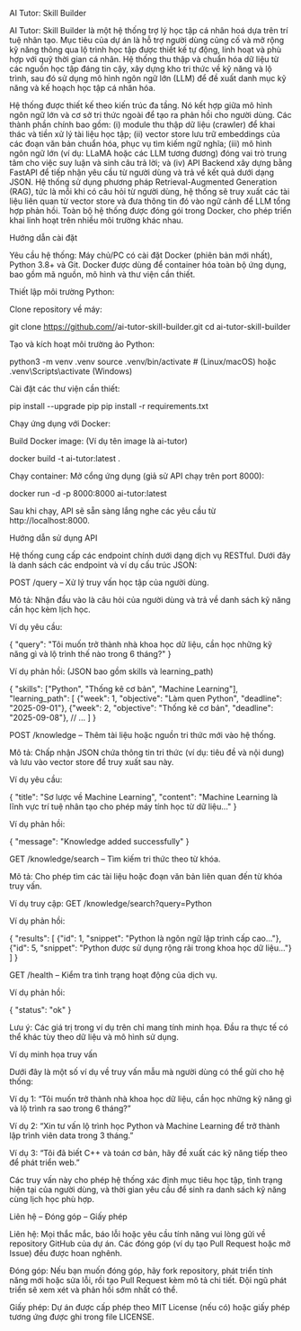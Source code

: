 AI Tutor: Skill Builder

AI Tutor: Skill Builder là một hệ thống trợ lý học tập cá nhân hoá dựa trên trí tuệ nhân tạo. Mục tiêu của dự án là hỗ trợ người dùng củng cố và mở rộng kỹ năng thông qua lộ trình học tập được thiết kế tự động, linh hoạt và phù hợp với quỹ thời gian cá nhân. Hệ thống thu thập và chuẩn hóa dữ liệu từ các nguồn học tập đáng tin cậy, xây dựng kho tri thức về kỹ năng và lộ trình, sau đó sử dụng mô hình ngôn ngữ lớn (LLM) để đề xuất danh mục kỹ năng và kế hoạch học tập cá nhân hóa.

Hệ thống được thiết kế theo kiến trúc đa tầng. Nó kết hợp giữa mô hình ngôn ngữ lớn và cơ sở tri thức ngoài để tạo ra phản hồi cho người dùng. Các thành phần chính bao gồm: (i) module thu thập dữ liệu (crawler) để khai thác và tiền xử lý tài liệu học tập; (ii) vector store lưu trữ embeddings của các đoạn văn bản chuẩn hóa, phục vụ tìm kiếm ngữ nghĩa; (iii) mô hình ngôn ngữ lớn (ví dụ: LLaMA hoặc các LLM tương đương) đóng vai trò trung tâm cho việc suy luận và sinh câu trả lời; và (iv) API Backend xây dựng bằng FastAPI để tiếp nhận yêu cầu từ người dùng và trả về kết quả dưới dạng JSON. Hệ thống sử dụng phương pháp Retrieval-Augmented Generation (RAG), tức là mỗi khi có câu hỏi từ người dùng, hệ thống sẽ truy xuất các tài liệu liên quan từ vector store và đưa thông tin đó vào ngữ cảnh để LLM tổng hợp phản hồi. Toàn bộ hệ thống được đóng gói trong Docker, cho phép triển khai linh hoạt trên nhiều môi trường khác nhau.

Hướng dẫn cài đặt

Yêu cầu hệ thống: Máy chủ/PC có cài đặt Docker (phiên bản mới nhất), Python 3.8+ và Git. Docker được dùng để container hóa toàn bộ ứng dụng, bao gồm mã nguồn, mô hình và thư viện cần thiết.

Thiết lập môi trường Python:

Clone repository về máy:

git clone https://github.com/<username>/ai-tutor-skill-builder.git
cd ai-tutor-skill-builder


Tạo và kích hoạt môi trường ảo Python:

python3 -m venv .venv
source .venv/bin/activate      # (Linux/macOS) hoặc .venv\Scripts\activate (Windows)


Cài đặt các thư viện cần thiết:

pip install --upgrade pip
pip install -r requirements.txt


Chạy ứng dụng với Docker:

Build Docker image: (Ví dụ tên image là ai-tutor)

docker build -t ai-tutor:latest .


Chạy container: Mở cổng ứng dụng (giả sử API chạy trên port 8000):

docker run -d -p 8000:8000 ai-tutor:latest


Sau khi chạy, API sẽ sẵn sàng lắng nghe các yêu cầu từ http://localhost:8000.

Hướng dẫn sử dụng API

Hệ thống cung cấp các endpoint chính dưới dạng dịch vụ RESTful. Dưới đây là danh sách các endpoint và ví dụ cấu trúc JSON:

POST /query – Xử lý truy vấn học tập của người dùng.

Mô tả: Nhận đầu vào là câu hỏi của người dùng và trả về danh sách kỹ năng cần học kèm lịch học.

Ví dụ yêu cầu:

{
  "query": "Tôi muốn trở thành nhà khoa học dữ liệu, cần học những kỹ năng gì và lộ trình thế nào trong 6 tháng?"
}


Ví dụ phản hồi: (JSON bao gồm skills và learning_path)

{
  "skills": ["Python", "Thống kê cơ bản", "Machine Learning"],
  "learning_path": [
    {"week": 1, "objective": "Làm quen Python", "deadline": "2025-09-01"},
    {"week": 2, "objective": "Thống kê cơ bản", "deadline": "2025-09-08"},
    // ...
  ]
}


POST /knowledge – Thêm tài liệu hoặc nguồn tri thức mới vào hệ thống.

Mô tả: Chấp nhận JSON chứa thông tin tri thức (ví dụ: tiêu đề và nội dung) và lưu vào vector store để truy xuất sau này.

Ví dụ yêu cầu:

{
  "title": "Sơ lược về Machine Learning",
  "content": "Machine Learning là lĩnh vực trí tuệ nhân tạo cho phép máy tính học từ dữ liệu..."
}


Ví dụ phản hồi:

{
  "message": "Knowledge added successfully"
}


GET /knowledge/search – Tìm kiếm tri thức theo từ khóa.

Mô tả: Cho phép tìm các tài liệu hoặc đoạn văn bản liên quan đến từ khóa truy vấn.

Ví dụ truy cập: GET /knowledge/search?query=Python

Ví dụ phản hồi:

{
  "results": [
    {"id": 1, "snippet": "Python là ngôn ngữ lập trình cấp cao..."},
    {"id": 5, "snippet": "Python được sử dụng rộng rãi trong khoa học dữ liệu..."}
  ]
}


GET /health – Kiểm tra tình trạng hoạt động của dịch vụ.

Ví dụ phản hồi:

{
  "status": "ok"
}


Lưu ý: Các giá trị trong ví dụ trên chỉ mang tính minh họa. Đầu ra thực tế có thể khác tùy theo dữ liệu và mô hình sử dụng.

Ví dụ minh họa truy vấn

Dưới đây là một số ví dụ về truy vấn mẫu mà người dùng có thể gửi cho hệ thống:

Ví dụ 1: “Tôi muốn trở thành nhà khoa học dữ liệu, cần học những kỹ năng gì và lộ trình ra sao trong 6 tháng?”

Ví dụ 2: “Xin tư vấn lộ trình học Python và Machine Learning để trở thành lập trình viên data trong 3 tháng.”

Ví dụ 3: “Tôi đã biết C++ và toán cơ bản, hãy đề xuất các kỹ năng tiếp theo để phát triển web.”

Các truy vấn này cho phép hệ thống xác định mục tiêu học tập, tình trạng hiện tại của người dùng, và thời gian yêu cầu để sinh ra danh sách kỹ năng cùng lịch học phù hợp.

Liên hệ – Đóng góp – Giấy phép

Liên hệ: Mọi thắc mắc, báo lỗi hoặc yêu cầu tính năng vui lòng gửi về repository GitHub của dự án. Các đóng góp (ví dụ tạo Pull Request hoặc mở Issue) đều được hoan nghênh.

Đóng góp: Nếu bạn muốn đóng góp, hãy fork repository, phát triển tính năng mới hoặc sửa lỗi, rồi tạo Pull Request kèm mô tả chi tiết. Đội ngũ phát triển sẽ xem xét và phản hồi sớm nhất có thể.

Giấy phép: Dự án được cấp phép theo MIT License (nếu có) hoặc giấy phép tương ứng được ghi trong file LICENSE.
